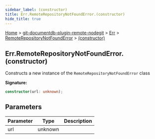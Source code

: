 ```yaml
---
sidebar_label: (constructor)
title: Err.RemoteRepositoryNotFoundError.(constructor)
hide_title: true
---
```


[Home](./index.md) &gt; [git-documentdb-plugin-remote-nodegit](./git-documentdb-plugin-remote-nodegit.md) &gt; [Err](./git-documentdb-plugin-remote-nodegit.err.md) &gt; [RemoteRepositoryNotFoundError](./git-documentdb-plugin-remote-nodegit.err.remoterepositorynotfounderror.md) &gt; [(constructor)](./git-documentdb-plugin-remote-nodegit.err.remoterepositorynotfounderror._constructor_.md)

## Err.RemoteRepositoryNotFoundError.(constructor)

Constructs a new instance of the `RemoteRepositoryNotFoundError` class

<b>Signature:</b>

```typescript
constructor(url: unknown);
```

## Parameters

|  Parameter | Type | Description |
|  --- | --- | --- |
|  url | unknown |  |

